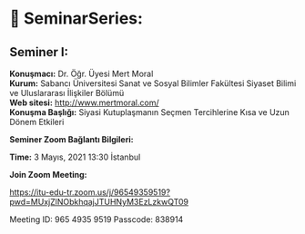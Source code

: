 # 📢 SeminarSeries:

## Seminer I:

 **Konuşmacı:** Dr. Öğr. Üyesi Mert Moral  
 **Kurum:** Sabancı Üniversitesi Sanat ve Sosyal Bilimler Fakültesi Siyaset Bilimi ve Uluslararası İlişkiler Bölümü  
 **Web sitesi:** http://www.mertmoral.com/  
 **Konuşma Başlığı:** Siyasi Kutuplaşmanın Seçmen Tercihlerine Kısa ve Uzun Dönem Etkileri 

 **Seminer Zoom Bağlantı Bilgileri:**

 **Time:** 3 Mayıs, 2021 13:30 İstanbul

 **Join Zoom Meeting:**
 
 https://itu-edu-tr.zoom.us/j/96549359519?pwd=MUxjZlNObkhqajJTUHNyM3EzLzkwQT09

 Meeting ID: 965 4935 9519 
 Passcode: 838914 
